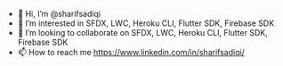 - 👋 Hi, I’m @sharifsadiqi
- 👀 I’m interested in SFDX, LWC, Heroku CLI, Flutter SDK, Firebase SDK
- 💞️ I’m looking to collaborate on SFDX, LWC, Heroku CLI, Flutter SDK, Firebase SDK
- 📫 How to reach me https://www.linkedin.com/in/sharifsadiqi/
